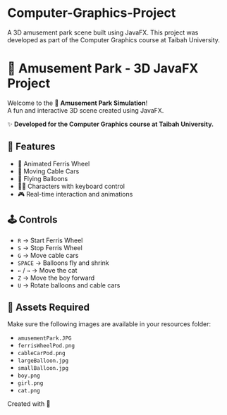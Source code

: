 # Computer-Graphics-Project
A 3D amusement park scene built using JavaFX. This project was developed as part of the Computer Graphics course at Taibah University.

# 🎢 Amusement Park - 3D JavaFX Project

Welcome to the 🎡 **Amusement Park Simulation**!  
A fun and interactive 3D scene created using JavaFX.

✨ **Developed for the Computer Graphics course at Taibah University.**

## 🌟 Features
- 🎠 Animated Ferris Wheel
- 🚡 Moving Cable Cars
- 🎈 Flying Balloons
- 👧👦 Characters with keyboard control
- 🎮 Real-time interaction and animations

## 🕹 Controls
- `R` → Start Ferris Wheel  
- `S` → Stop Ferris Wheel  
- `G` → Move cable cars  
- `SPACE` → Balloons fly and shrink  
- `←` / `→` → Move the cat  
- `Z` → Move the boy forward  
- `U` → Rotate balloons and cable cars

## 📁 Assets Required
Make sure the following images are available in your resources folder:
- `amusementPark.JPG`
- `ferrisWheelPod.png`
- `cableCarPod.png`
- `largeBalloon.jpg`
- `smallBalloon.jpg`
- `boy.png`
- `girl.png`
- `cat.png`

Created with 💖 
